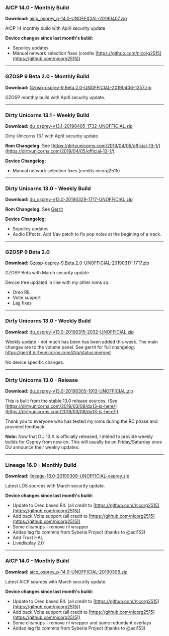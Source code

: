 ### AICP 14.0 - Monthly Build

**Download:** [aicp_osprey_p-14.0-UNOFFICIAL-20190407.zip](https://www.androidfilehost.com/?fid=1395089523397935468)

AICP 14 monthly build with April security update

**Device changes since last month's build:**
- Sepolicy updates
- Manual network selection fixes (credits [https://github.com/nicorg2515](https://github.com/nicorg2515))

<hr>

### GZOSP 9 Beta 2.0 - Monthly Build

**Download:** [Gzosp-osprey-9.Beta.2.0-UNOFFICIAL-20190406-1257.zip](https://www.androidfilehost.com/?fid=1395089523397934522)

GZOSP monthly build with April security update.

<hr>

### Dirty Unicorns 13.1 - Weekly Build

**Download:** [du_osprey-v13.1-20190405-1732-UNOFFICIAL.zip](https://www.androidfilehost.com/?fid=1395089523397933958)

Dirty Unicorns 13.1 with April security update

**Rom Changelog:** See [https://dirtyunicorns.com/2019/04/05/official-13-1/](https://dirtyunicorns.com/2019/04/05/official-13-1/)

**Device Changelog:**
 - Manual network selection fixes (credits nicorg2515)

<hr>

### Dirty Unicorns 13.0 - Weekly Build

**Download:** [du_osprey-v13.0-20190329-1717-UNOFFICIAL.zip](https://www.androidfilehost.com/?fid=1395089523397928717)

**Rom Changelog:** See [Gerrit](https://gerrit.dirtyunicorns.com/#/q/status:merged)

**Device Changelog:**
 - Sepolicy updates
 - Audio Effects: Add f/av patch to fix pop noise at the begining of a track.

<hr>

### GZOSP 9 Beta 2.0

**Download:** [Gzosp-osprey-9.Beta.2.0-UNOFFICIAL-20190317-1717.zip](https://www.androidfilehost.com/?fid=1395089523397919257)

GZOSP Beta with March security update

Device tree updated in line with my other roms so:
 - Oreo RIL
 - Volte support
 - Lag fixes

<hr>

### Dirty Unicorns 13.0 - Weekly Build

**Download:** [du_osprey-v13.0-20190315-2032-UNOFFICIAL.zip](https://www.androidfilehost.com/?fid=1395089523397917450)

Weekly update - not much has been has been added this week. The main changes are to the volume panel. See gerrit for full changelog: https://gerrit.dirtyunicorns.com/#/q/status:merged

No device specific changes.

<hr>

### Dirty Unicorns 13.0 - Release

**Download:** [du_osprey-v13.0-20190305-1913-UNOFFICIAL.zip](https://androidfilehost.com/?fid=1395089523397907873)

This is built from the stable 13.0 release sources. (See [https://dirtyunicorns.com/2019/03/08/du13-is-here/](https://dirtyunicorns.com/2019/03/08/du13-is-here/))

Thank you to everyone who has tested my roms during the RC phase and provided feedback.

**Note:** Now that DU 13.X is officially released, I intend to provide weekly builds for Osprey from now on. This will usually be on Friday/Saturday once DU announce their weekly updates.

<hr>

### Lineage 16.0 - Monthly Build

**Download:** [lineage-16.0-20190308-UNOFFICIAL-osprey.zip](https://www.androidfilehost.com/?fid=1395089523397910085)

Latest LOS sources with March security update.

**Device changes since last month's build:**
- Update to Oreo based RIL (all credit to [https://github.com/nicorg2515](https://github.com/nicorg2515))
- Add back Volte support (all credit to [https://github.com/nicorg2515](https://github.com/nicorg2515))
- Some cleanups - remove ril wrapper
- Added lag fix commits from Syberia Project (thanks to @adi153)
- Add Trust HAL
- Livedisplay 2.0

<hr>

### AICP 14.0 - Monthly Build

**Download:** [aicp_osprey_p-14.0-UNOFFICIAL-20190306.zip](https://www.androidfilehost.com/?fid=1395089523397908594)

Latest AICP sources with March security update.

**Device changes since last month's build:**
- Update to Oreo based RIL (all credit to [https://github.com/nicorg2515](https://github.com/nicorg2515))
- Add back Volte support (all credit to [https://github.com/nicorg2515](https://github.com/nicorg2515))
- Some cleanups - remove ril wrapper and some redundant overlays
- Added lag fix commits from Syberia Project (thanks to @adi153)
